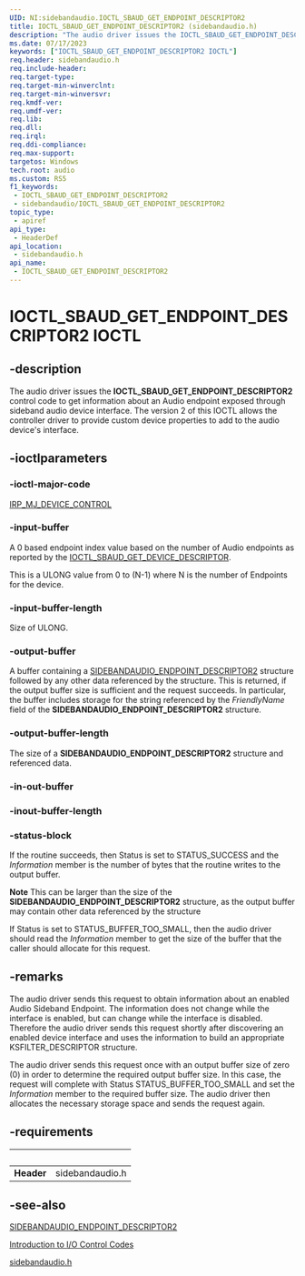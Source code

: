 ```yaml
---
UID: NI:sidebandaudio.IOCTL_SBAUD_GET_ENDPOINT_DESCRIPTOR2
title: IOCTL_SBAUD_GET_ENDPOINT_DESCRIPTOR2 (sidebandaudio.h)
description: "The audio driver issues the IOCTL_SBAUD_GET_ENDPOINT_DESCRIPTOR2 control code to get information about an Audio endpoint exposed through sideband audio device interface."
ms.date: 07/17/2023
keywords: ["IOCTL_SBAUD_GET_ENDPOINT_DESCRIPTOR2 IOCTL"]
req.header: sidebandaudio.h
req.include-header: 
req.target-type: 
req.target-min-winverclnt: 
req.target-min-winversvr: 
req.kmdf-ver: 
req.umdf-ver: 
req.lib: 
req.dll: 
req.irql: 
req.ddi-compliance: 
req.max-support: 
targetos: Windows
tech.root: audio
ms.custom: RS5
f1_keywords:
 - IOCTL_SBAUD_GET_ENDPOINT_DESCRIPTOR2
 - sidebandaudio/IOCTL_SBAUD_GET_ENDPOINT_DESCRIPTOR2
topic_type:
 - apiref
api_type:
 - HeaderDef
api_location:
 - sidebandaudio.h
api_name:
 - IOCTL_SBAUD_GET_ENDPOINT_DESCRIPTOR2
---
```


# IOCTL_SBAUD_GET_ENDPOINT_DESCRIPTOR2 IOCTL

## -description

The audio driver issues the **IOCTL_SBAUD_GET_ENDPOINT_DESCRIPTOR2** control code to get information about an Audio endpoint exposed through sideband audio device interface. The version 2 of this IOCTL allows the controller driver to provide custom device properties to add to the audio device's interface.

## -ioctlparameters

### -ioctl-major-code

[IRP_MJ_DEVICE_CONTROL](/windows-hardware/drivers/kernel/irp-mj-device-control)

### -input-buffer

A 0 based endpoint index value based on the number of Audio endpoints as reported by the <a href="/windows-hardware/drivers/ddi/sidebandaudio/ni-sidebandaudio-ioctl_sbaud_get_device_descriptor">IOCTL_SBAUD_GET_DEVICE_DESCRIPTOR</a>.

This is a ULONG value from 0 to (N-1) where N is the number of Endpoints for the device.

### -input-buffer-length

Size of ULONG.

### -output-buffer

A buffer containing a <a href="/windows-hardware/drivers/ddi/sidebandaudio/ns-sidebandaudio-_sidebandaudio_endpoint_descriptor2">SIDEBANDAUDIO_ENDPOINT_DESCRIPTOR2</a> structure followed by any other data referenced by the structure. This is returned, if the output buffer size is sufficient and the request succeeds. In particular, the buffer includes storage for the string referenced by the <i>FriendlyName</i> field of the <b>SIDEBANDAUDIO_ENDPOINT_DESCRIPTOR2</b> structure.

### -output-buffer-length

The size of a <b>SIDEBANDAUDIO_ENDPOINT_DESCRIPTOR2</b> structure and referenced data.

### -in-out-buffer

### -inout-buffer-length

### -status-block

If the routine succeeds, then Status is set to STATUS_SUCCESS and the <i>Information</i> member is the number of bytes that the routine writes to the output buffer.

<div class="alert"><b>Note</b>  This can be larger than the size of the <b>SIDEBANDAUDIO_ENDPOINT_DESCRIPTOR2</b> structure, as the output buffer may contain other data referenced by the structure</div>
<div> </div>

If Status is set to STATUS_BUFFER_TOO_SMALL, then the audio driver should read the <i>Information</i> member to get the size of the buffer that the caller should allocate for this request.

## -remarks

The audio driver sends this request to obtain information about an enabled Audio Sideband Endpoint. The information does not change while the interface is enabled, but can change while the interface is disabled. Therefore the audio driver sends this request shortly after discovering an enabled device interface and uses the information to build an appropriate KSFILTER_DESCRIPTOR structure.

The audio driver sends this request once with an output buffer size of zero (0) in order to determine the required output buffer size. In this case, the request will complete with Status STATUS_BUFFER_TOO_SMALL and set the <i>Information</i> member to the required buffer size. The audio driver then allocates the necessary storage space and sends the request again.

## -requirements

| &nbsp; | &nbsp; |
| ---- |:---- |
| **Header** | sidebandaudio.h |

## -see-also

[SIDEBANDAUDIO_ENDPOINT_DESCRIPTOR2](./ns-sidebandaudio-_sidebandaudio_endpoint_descriptor2.md)

[Introduction to I/O Control Codes](/windows-hardware/drivers/kernel/introduction-to-i-o-control-codes)

[sidebandaudio.h](index.md)